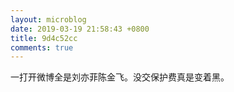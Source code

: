 ```yaml
---
layout: microblog
date: 2019-03-19 21:58:43 +0800
title: 9d4c52cc
comments: true
--- 
```


一打开微博全是刘亦菲陈金飞。没交保护费真是变着黑。


